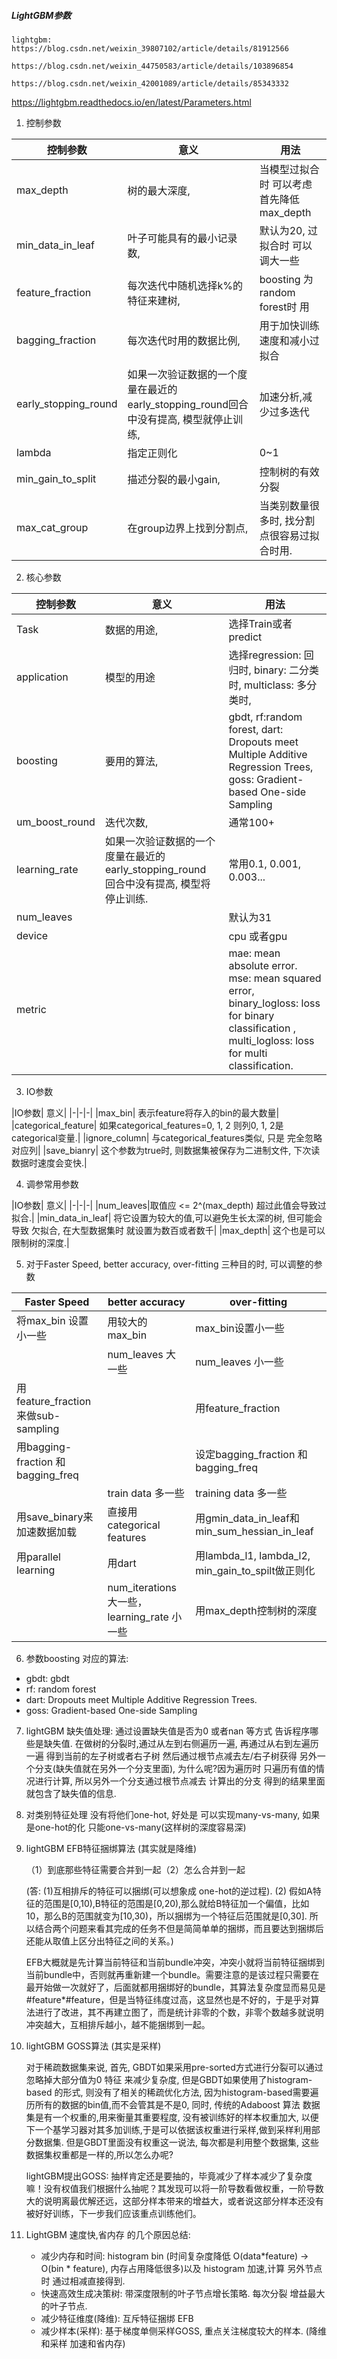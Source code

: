 
##### LightGBM参数
    lightgbm:
    https://blog.csdn.net/weixin_39807102/article/details/81912566   
    
    https://blog.csdn.net/weixin_44750583/article/details/103896854  
    
    https://blog.csdn.net/weixin_42001089/article/details/85343332

https://lightgbm.readthedocs.io/en/latest/Parameters.html

1. 控制参数

|控制参数| 意义| 用法|
|-|-|-|
|max_depth|  树的最大深度,  |      当模型过拟合时 可以考虑首先降低 max_depth|
|min_data_in_leaf| 叶子可能具有的最小记录数, |    默认为20, 过拟合时 可以调大一些|
|feature_fraction| 每次迭代中随机选择k%的特征来建树, |   boosting 为random forest时 用|
|bagging_fraction|  每次迭代时用的数据比例,     |   用于加快训练速度和减小过拟合|
|early_stopping_round| 如果一次验证数据的一个度量在最近的early_stopping_round回合中没有提高, 模型就停止训练,   | 加速分析,减少过多迭代|
|lambda| 指定正则化|  0~1|
|min_gain_to_split| 描述分裂的最小gain, | 控制树的有效分裂|
|max_cat_group| 在group边界上找到分割点, |   当类别数量很多时, 找分割点很容易过拟合时用.|

2. 核心参数

|控制参数| 意义| 用法|
|-|-|-|
|Task| 数据的用途, |选择Train或者predict|
|application | 模型的用途|     选择regression: 回归时,  binary: 二分类时, multiclass: 多分类时,
|boosting| 要用的算法,|    gbdt, rf:random forest,  dart: Dropouts meet Multiple Additive Regression Trees,  goss: Gradient-based One-side Sampling
|um_boost_round| 迭代次数,|  通常100+
|learning_rate| 如果一次验证数据的一个度量在最近的early_stopping_round 回合中没有提高, 模型将停止训练. | 常用0.1, 0.001, 0.003...|
|num_leaves||  默认为31|
|device||  cpu 或者gpu|
|metric ||mae: mean absolute error.   mse: mean squared error,   binary_logloss: loss for binary classification , multi_logloss: loss for multi classification.|

3. IO参数

|IO参数| 意义|
|-|-|-|
|max_bin| 表示feature将存入的bin的最大数量|
|categorical_feature| 如果categorical_features=0, 1, 2 则列0, 1, 2是categorical变量.|
|ignore_column| 与categorical_features类似, 只是 完全忽略 对应列|
|save_bianry| 这个参数为true时, 则数据集被保存为二进制文件, 下次读数据时速度会变快.|

4. 调参常用参数

|IO参数| 意义|
|-|-|-|
|num_leaves|取值应 <= 2^(max_depth)  超过此值会导致过拟合.|
|min_data_in_leaf| 将它设置为较大的值,可以避免生长太深的树, 但可能会导致 欠拟合, 在大型数据集时 就设置为数百或者数千|
|max_depth| 这个也是可以限制树的深度.|

5. 对于Faster Speed, better accuracy, over-fitting 三种目的时, 可以调整的参数

|Faster Speed| better accuracy | over-fitting|
|-|-|-|
|将max_bin 设置小一些| 用较大的max_bin| max_bin设置小一些|
|| num_leaves 大一些| num_leaves 小一些|
|用feature_fraction 来做sub-sampling|| 用feature_fraction|
|用bagging-fraction 和 bagging_freq||设定bagging_fraction 和bagging_freq|
||train data 多一些| training data 多一些|
|用save_binary来加速数据加载|直接用categorical features| 用gmin_data_in_leaf和min_sum_hessian_in_leaf|
|用parallel learning| 用dart| 用lambda_l1, lambda_l2, min_gain_to_spilt做正则化|
||num_iterations 大一些，learning_rate 小一些|用max_depth控制树的深度|

6. 参数boosting 对应的算法:
- gbdt: gbdt
- rf: random forest
- dart: Dropouts meet Multiple Additive Regression Trees.
- goss: Gradient-based One-side Sampling

7. lightGBM 缺失值处理: 通过设置缺失值是否为0 或者nan 等方式 告诉程序哪些是缺失值. 在做树的分裂时,通过从左到右侧遍历一遍, 再通过从右到左遍历一遍 得到当前的左子树或者右子树 然后通过根节点减去左/右子树获得 另外一个分支(缺失值就在另外一个分支里面), 为什么呢?因为遍历时 只遍历有值的情况进行计算, 所以另外一个分支通过根节点减去 计算出的分支 得到的结果里面 就包含了缺失值的信息.
8. 对类别特征处理 没有将他们one-hot, 好处是 可以实现many-vs-many,  如果是one-hot的化 只能one-vs-many(这样树的深度容易深)
9. lightGBM EFB特征捆绑算法 (其实就是降维)

   （1）到底那些特征需要合并到一起（2）怎么合并到一起

   (答: (1)互相排斥的特征可以捆绑(可以想象成 one-hot的逆过程). (2) 假如A特征的范围是[0,10),B特征的范围是[0,20),那么就给B特征加一个偏值，比如10，那么B的范围就变为[10,30)，所以捆绑为一个特征后范围就是[0,30].  所以结合两个问题来看其完成的任务不但是简简单单的捆绑，而且要达到捆绑后还能从取值上区分出特征之间的关系。)

   EFB大概就是先计算当前特征和当前bundle冲突，冲突小就将当前特征捆绑到当前bundle中，否则就再重新建一个bundle。需要注意的是该过程只需要在最开始做一次就好了，后面就都用捆绑好的bundle，其算法复杂度显而易见是#feature*#feature，但是当特征纬度过高，这显然也是不好的，于是乎对算法进行了改进，其不再建立图了，而是统计非零的个数，非零个数越多就说明冲突越大，互相排斥越小，越不能捆绑到一起。

10. lightGBM GOSS算法 (其实是采样)

    对于稀疏数据集来说,  首先, GBDT如果采用pre-sorted方式进行分裂可以通过忽略掉大部分值为0 特征 来减少复杂度, 但是GBDT如果使用了histogram-based 的形式, 则没有了相关的稀疏优化方法, 因为histogram-based需要遍历所有的数据的bin值,而不会管其是不是0, 同时, 传统的Adaboost 算法 数据集是有一个权重的,用来衡量其重要程度, 没有被训练好的样本权重加大, 以便下一个基学习器对其多加训练,于是可以依据该权重进行采样,做到采样利用部分数据集.  但是GBDT里面没有权重这一说法, 每次都是利用整个数据集, 这些数据集权重都是一样的,所以怎么办呢?

    lightGBM提出GOSS:  抽样肯定还是要抽的，毕竟减少了样本减少了复杂度嘛！没有权值我们根据什么抽呢？其发现可以将一阶导数看做权重，一阶导数大的说明离最优解还远，这部分样本带来的增益大，或者说这部分样本还没有被好好训练，下一步我们应该重点训练他们。

11. LightGBM 速度快,省内存 的几个原因总结:
    - 减少内存和时间: histogram bin  (时间复杂度降低 O(data*feature) -> O(bin * feature), 内存占用降低很多)以及 histogram 加速,计算 另外节点时 通过相减直接得到.
    - 快速高效生成决策树: 带深度限制的叶子节点增长策略. 每次分裂 增益最大的叶子节点.
    - 减少特征维度(降维): 互斥特征捆绑 EFB 
    - 减少样本(采样): 基于梯度单侧采样GOSS, 重点关注梯度较大的样本. 
    (降维和采样 加速和省内存)